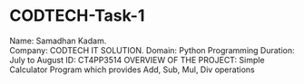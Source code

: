 # CODTECH-Task-1
Name: Samadhan Kadam.  
Company: CODTECH IT SOLUTION.
Domain: Python Programming 
Duration: July to August
ID: CT4PP3514
OVERVIEW OF THE PROJECT: Simple Calculator Program which provides Add, Sub, Mul, Div operations
